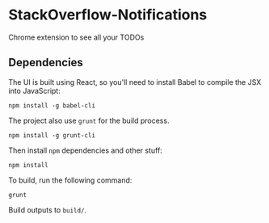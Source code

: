 # StackOverflow-Notifications
Chrome extension to see all your TODOs

## Dependencies

The UI is built using React, so you'll need to install Babel to compile the JSX into JavaScript:

    npm install -g babel-cli

The project also use `grunt` for the build process.

    npm install -g grunt-cli

Then install `npm` dependencies and other stuff:

    npm install

To build, run the following command:

    grunt

Build outputs to `build/`.
